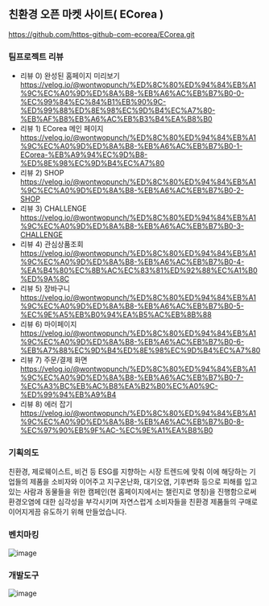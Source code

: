 ## 친환경 오픈 마켓 사이트( ECorea )

https://github.com/https-github-com-ecorea/ECorea.git


### 팀프로젝트 리뷰
- 리뷰 0) 완성된 홈페이지 미리보기  
https://velog.io/@wontwopunch/%ED%8C%80%ED%94%84%EB%A1%9C%EC%A0%9D%ED%8A%B8-%EB%A6%AC%EB%B7%B0-0-%EC%99%84%EC%84%B1%EB%90%9C-%ED%99%88%ED%8E%98%EC%9D%B4%EC%A7%80-%EB%AF%B8%EB%A6%AC%EB%B3%B4%EA%B8%B0
- 리뷰 1) ECorea 메인 페이지  
https://velog.io/@wontwopunch/%ED%8C%80%ED%94%84%EB%A1%9C%EC%A0%9D%ED%8A%B8-%EB%A6%AC%EB%B7%B0-1-ECorea-%EB%A9%94%EC%9D%B8-%ED%8E%98%EC%9D%B4%EC%A7%80
- 리뷰 2) SHOP  
https://velog.io/@wontwopunch/%ED%8C%80%ED%94%84%EB%A1%9C%EC%A0%9D%ED%8A%B8-%EB%A6%AC%EB%B7%B0-2-SHOP
- 리뷰 3) CHALLENGE  
https://velog.io/@wontwopunch/%ED%8C%80%ED%94%84%EB%A1%9C%EC%A0%9D%ED%8A%B8-%EB%A6%AC%EB%B7%B0-3-CHALLENGE
- 리뷰 4) 관심상품조회  
https://velog.io/@wontwopunch/%ED%8C%80%ED%94%84%EB%A1%9C%EC%A0%9D%ED%8A%B8-%EB%A6%AC%EB%B7%B0-4-%EA%B4%80%EC%8B%AC%EC%83%81%ED%92%88%EC%A1%B0%ED%9A%8C
- 리뷰 5) 장바구니  
https://velog.io/@wontwopunch/%ED%8C%80%ED%94%84%EB%A1%9C%EC%A0%9D%ED%8A%B8-%EB%A6%AC%EB%B7%B0-5-%EC%9E%A5%EB%B0%94%EA%B5%AC%EB%8B%88
- 리뷰 6) 마이페이지  
https://velog.io/@wontwopunch/%ED%8C%80%ED%94%84%EB%A1%9C%EC%A0%9D%ED%8A%B8-%EB%A6%AC%EB%B7%B0-6-%EB%A7%88%EC%9D%B4%ED%8E%98%EC%9D%B4%EC%A7%80
- 리뷰 7) 주문/결제 화면  
https://velog.io/@wontwopunch/%ED%8C%80%ED%94%84%EB%A1%9C%EC%A0%9D%ED%8A%B8-%EB%A6%AC%EB%B7%B0-7-%EC%A3%BC%EB%AC%B8%EA%B2%B0%EC%A0%9C-%ED%99%94%EB%A9%B4
- 리뷰 8) 에러 잡기  
https://velog.io/@wontwopunch/%ED%8C%80%ED%94%84%EB%A1%9C%EC%A0%9D%ED%8A%B8-%EB%A6%AC%EB%B7%B0-8-%EC%97%90%EB%9F%AC-%EC%9E%A1%EA%B8%B0

### 기획의도 
친환경, 제로웨이스트, 비건 등 ESG를 지향하는 시장 트렌드에 맞춰 이에 해당하는 기업들의 제품을 소비자와 이어주고 지구온난화, 대기오염, 기후변화 등으로  피해를 입고 있는 사람과 동물들을 위한 캠페인(현 홈페이지에서는 챌린지로 명칭)을 진행함으로써 환경오염에 대한 심각성을 부각시키며 자연스럽게 소비자들을 친환경 제품들의 구매로 이어지게끔 유도하기 위해 만들었습니다.

### 벤치마킹
![image](https://user-images.githubusercontent.com/80305292/166145172-f4a0c96f-218c-4371-acbc-0123d294527c.png)

### 개발도구
![image](https://user-images.githubusercontent.com/80305292/166145263-f29197fe-bf9f-4268-9606-3851f971347c.png)
